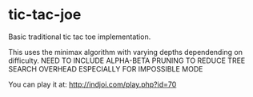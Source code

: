 # tic-tac-joe
Basic traditional tic tac toe implementation.


This uses the minimax algorithm with varying depths dependending on difficulty. NEED TO INCLUDE ALPHA-BETA PRUNING TO REDUCE TREE SEARCH OVERHEAD ESPECIALLY FOR IMPOSSIBLE MODE

You can play it at: http://indjoi.com/play.php?id=70
